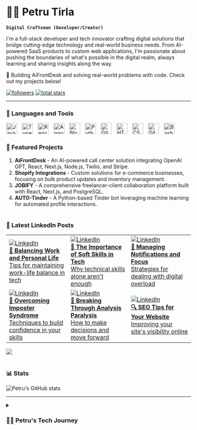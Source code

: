 # 🏄‍♂️ Petru Tirla
**`Digital Craftsman (Developer/Creator)`**

I'm a full-stack developer and tech innovator crafting digital solutions that bridge cutting-edge technology and real-world business needs. From AI-powered SaaS products to custom web applications, I'm passionate about pushing the boundaries of what's possible in the digital realm, always learning and sharing insights along the way.

💼 Building AiFrontDesk and solving real-world problems with code. Check out my projects below!

<p align="left">
   <a href="https://github.com/TirlaP?tab=followers">
      <img alt="followers" title="Follow me on Github" src="https://custom-icon-badges.demolab.com/github/followers/TirlaP?color=236ad3&labelColor=1155ba&style=for-the-badge&logo=person-add&label=Follow&logoColor=white"/></a>
   <a href="https://github.com/TirlaP?tab=repositories&sort=stargazers">
      <img alt="total stars" title="Total stars on GitHub" src="https://custom-icon-badges.demolab.com/github/stars/TirlaP?color=55960c&style=for-the-badge&labelColor=488207&logo=star"/></a>
</p>

---

### 🧰 Languages and Tools

<img align="left" alt="JavaScript" width="30px" style="padding-right:10px;" src="https://cdn.jsdelivr.net/gh/devicons/devicon/icons/javascript/javascript-plain.svg" />
<img align="left" alt="TypeScript" width="30px" style="padding-right:10px;" src="https://cdn.jsdelivr.net/gh/devicons/devicon/icons/typescript/typescript-plain.svg" />
<img align="left" alt="React" width="30px" style="padding-right:10px;" src="https://cdn.jsdelivr.net/gh/devicons/devicon/icons/react/react-original.svg" />
<img align="left" alt="Angular" width="30px" style="padding-right:10px;" src="https://cdn.jsdelivr.net/gh/devicons/devicon/icons/angularjs/angularjs-plain.svg" />
<img align="left" alt="NodeJS" width="30px" style="padding-right:10px;" src="https://cdn.jsdelivr.net/gh/devicons/devicon/icons/nodejs/nodejs-original.svg" />
<img align="left" alt="Python" width="30px" style="padding-right:10px;" src="https://cdn.jsdelivr.net/gh/devicons/devicon/icons/python/python-plain.svg" />
<img align="left" alt="Git" width="30px" style="padding-right:10px;" src="https://cdn.jsdelivr.net/gh/devicons/devicon/icons/git/git-original.svg" />
<img align="left" alt="HTML" width="30px" style="padding-right:10px;" src="https://cdn.jsdelivr.net/gh/devicons/devicon/icons/html5/html5-plain.svg" />
<img align="left" alt="CSS" width="30px" style="padding-right:10px;" src="https://cdn.jsdelivr.net/gh/devicons/devicon/icons/css3/css3-plain.svg" />
<img align="left" alt="GitHub" width="30px" style="padding-right:10px;" src="https://cdn.jsdelivr.net/gh/devicons/devicon/icons/github/github-original.svg" />
<img align="left" alt="Bash" width="30px" style="padding-right:10px;" src="https://cdn.jsdelivr.net/gh/devicons/devicon/icons/bash/bash-original.svg" />
<br />

#

### 💼 Featured Projects

1. **AiFrontDesk** - An AI-powered call center solution integrating OpenAI GPT, React, Next.js, Node.js, Twilio, and Stripe.
2. **Shopify Integrations** - Custom solutions for e-commerce businesses, focusing on bulk product updates and inventory management.
3. **JOBIFY** - A comprehensive freelancer-client collaboration platform built with React, Next.js, and PostgreSQL.
4. **AUTO-Tinder** - A Python-based Tinder bot leveraging machine learning for automated profile interactions.

#

### 📝 Latest LinkedIn Posts
<table>
  <tr>
    <td width="250px">
      <a href="https://www.linkedin.com/feed/update/urn:li:activity:7254010193607348225/">
        <img src="https://img.shields.io/badge/LinkedIn-0077B5?style=for-the-badge&logo=linkedin&logoColor=white" alt="LinkedIn" />
        <br />
        <b>🔋 Balancing Work and Personal Life</b>
        <br />
        Tips for maintaining work-life balance in tech
      </a>
    </td>
    <td width="250px">
      <a href="https://www.linkedin.com/feed/update/urn:li:activity:7253723755632357376/">
        <img src="https://img.shields.io/badge/LinkedIn-0077B5?style=for-the-badge&logo=linkedin&logoColor=white" alt="LinkedIn" />
        <br />
        <b>🤝 The Importance of Soft Skills in Tech</b>
        <br />
        Why technical skills alone aren't enough
      </a>
    </td>
    <td width="250px">
      <a href="https://www.linkedin.com/posts/petru-tirla_i-was-drowning-in-notifications-constant-activity-7230521262068908032-d6k6">
        <img src="https://img.shields.io/badge/LinkedIn-0077B5?style=for-the-badge&logo=linkedin&logoColor=white" alt="LinkedIn" />
        <br />
        <b>🔔 Managing Notifications and Focus</b>
        <br />
        Strategies for dealing with digital overload
      </a>
    </td>
  </tr>
  <tr>
    <td width="250px">
      <a href="https://www.linkedin.com/posts/petru-tirla_youre-struggling-with-imposter-syndrome-activity-7230155090177736704-oxKl">
        <img src="https://img.shields.io/badge/LinkedIn-0077B5?style=for-the-badge&logo=linkedin&logoColor=white" alt="LinkedIn" />
        <br />
        <b>💪 Overcoming Imposter Syndrome</b>
        <br />
        Techniques to build confidence in your skills
      </a>
    </td>
    <td width="250px">
      <a href="https://www.linkedin.com/posts/petru-tirla_i-was-stuck-in-analysis-paralysis-too-many-activity-7229811599769825280-VG8x">
        <img src="https://img.shields.io/badge/LinkedIn-0077B5?style=for-the-badge&logo=linkedin&logoColor=white" alt="LinkedIn" />
        <br />
        <b>🧠 Breaking Through Analysis Paralysis</b>
        <br />
        How to make decisions and move forward
      </a>
    </td>
    <td width="250px">
      <a href="https://www.linkedin.com/posts/petru-tirla_your-website-is-beautiful-but-no-ones-finding-activity-7229434081724268544-NTJ4">
        <img src="https://img.shields.io/badge/LinkedIn-0077B5?style=for-the-badge&logo=linkedin&logoColor=white" alt="LinkedIn" />
        <br />
        <b>🔍 SEO Tips for Your Website</b>
        <br />
        Improving your site's visibility online
      </a>
    </td>
  </tr>
</table>
<img src="https://custom-icon-badges.demolab.com/badge/-Follow%20Me%20on%20LinkedIn-blue?style=for-the-badge&logo=linkedin&logoColor=white"/>

#

### 📊 Stats

![Petru's GitHub stats](https://github-readme-stats.vercel.app/api?username=TirlaP&show_icons=true&theme=gruvbox)

---

<details>
 <summary><h3>👨‍💻 Petru's Tech Journey</h3></summary>
   My journey in tech has been a thrilling ride of constant learning and innovation. Starting as a curious computer science student, I quickly found my passion in web development, mastering JavaScript and its ecosystem. As I delved deeper into the world of coding, I realized the power of creating solutions that can impact businesses and people's lives.

   My career took off as a full-stack developer, where I honed my skills in both frontend and backend technologies. The experience of working on diverse projects, from e-commerce platforms to complex management systems, gave me a comprehensive understanding of the software development lifecycle.

   However, it was the advent of AI and its potential to revolutionize industries that truly captured my imagination. This led me to create AiFrontDesk, an AI-powered call center solution that combines my love for cutting-edge technology with practical business applications.

   Today, as I continue to push the boundaries of what's possible with code, I'm also passionate about sharing my knowledge and experiences with the tech community. Whether it's through mentoring, creating content, or contributing to open-source projects, I believe in the power of collaboration and continuous learning in the ever-evolving world of technology.

   Looking ahead, I'm excited about the possibilities that lie at the intersection of AI, web technologies, and business solutions. My goal is to keep innovating, learning, and creating digital solutions that make a real difference in how businesses operate and serve their customers.
</details>
